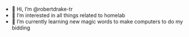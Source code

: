 - 👋 Hi, I’m @robertdrake-tr
- 👀 I’m interested in all things related to homelab
- 🌱 I’m currently learning new magic words to make computers to do my bidding

<!---
robertdrake-tr/robertdrake-tr is a ✨ special ✨ repository because its `README.md` (this file) appears on your GitHub profile.
You can click the Preview link to take a look at your changes.
--->
